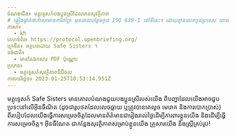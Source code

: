 ```yaml
---
ចំណងជើង៖ មគ្គុទ្ទេសក៍បងប្អូនស្រីដែលមានសុវត្ថិភាព
# ផ្ទៀងផ្ទាត់ថាភាសាមានការគាំទ្រ មុនពេលបន្ថែមកូដ ISO 639-1 នៅទីនេះ។ ដោយគ្មានលេខកូដប្រទេស ពោលគឺ ms ជំនួសឱ្យ ms_MY ។
ភាសា៖
  - kh
គេហទំព័រ៖ https://protocol.openbriefing.org/
ក្រេឌីត៖ អត្ថបទដោយ Safe Sisters ។
ទង់ជាតិ៖
  - មានតែឯកសារ PDF ប៉ុណ្ណោះ
ប្រភេទ៖
  - មគ្គុទ្ទេសក៍សុវត្ថិភាពឌីជីថល
កាលបរិច្ឆេទ៖ 2023-01-25T10:53:14.951Z
---
```

មគ្គុទ្ទេសក៍ Safe Sisters មានគោលបំណងជួយបងប្អូនស្រីរបស់យើង ពីបញ្ហាដែលយើងអាចជួបប្រទះនៅលើអ៊ីនធឺណិត (ដូចជារូបថតដែលលេចធ្លាយ ឬត្រូវបានគេលួច មេរោគ និងការបោកប្រាស់) ពីរបៀបដែលយើងធ្វើការសម្រេចចិត្តដែលមានព័ត៌មានជារៀងរាល់ថ្ងៃដើម្បីការពារខ្លួនយើង និងដើម្បីធ្វើការសម្រេចចិត្ត។ អ៊ីនធឺណែត ជាកន្លែងសុវត្ថិភាពសម្រាប់ខ្លួនយើង គ្រួសារយើង និងស្ត្រីគ្រប់រូប!